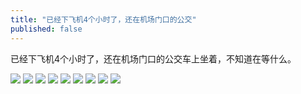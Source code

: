 ```yaml
---
title: "已经下飞机4个小时了，还在机场门口的公交"
published: false
---
```

已经下飞机4个小时了，还在机场门口的公交车上坐着，不知道在等什么。

![](./1.jpg)
![](./2.jpg)
![](./3.jpg)
![](./4.jpg)
![](./5.jpg)
![](./6.jpg)
![](./7.jpg)
![](./8.jpg)
![](./9.jpg)
